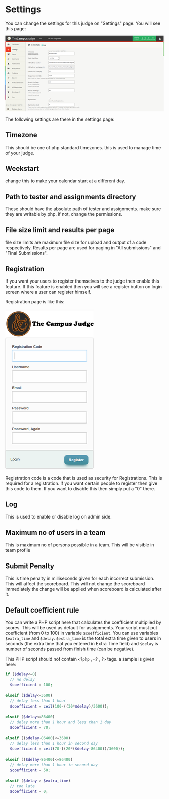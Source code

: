 # Settings

You can change the settings for this judge on "Settings" page. You will see this page:

![Settings page](img/settings.png)

The following settings are there in the settings page:

Timezone
--------------

This should be one of php standard timezones. this is used to manage time of your judge.

Weekstart
-------------
change this to make your calendar start at a different day.

Path to tester and assignments directory
----------------
These should have the absolute path of tester and assignments. make sure they are writable by php. if not, change the permissions.

File size limit and results per page
---------------------------
file size limits are maximum file size for upload and output of a code respectively. Results per page are used for paging in "All submissions" and "Final Submissions".

Registration
--------------------------
If you want your users to register themselves to the judge then enable this feature. If this feature is enabled then you will see a register button on login screen where a user can register himself.

Registration page is like this:

![Registration Page](img/register.png)

Registration code is a code that is used as security for Registrations. This is required for a registration. if you want certain people to register then give this code to them. If you want to disable this then simply put a "0" there.

Log
------------------------
This is used to enable or disable log on admin side.

Maximum no of users in a team
--------------------
This is maximum no of persons possible in a team. This will be visible in team profile

Submit Penalty
-----------------
This is time penalty in milliseconds given for each incorrect submission. This will affect the scoreboard. This will not change the scoreboard immediately the change will be applied when scoreboard is calculated after it.

Default coefficient rule
----------------
You can write a PHP script here that calculates the coefficient multiplied by scores. This will be used as default for assignments.
Your script must put coefficient (from 0 to 100) in variable `$coefficient`. You can use variables `$extra_time` and `$delay`. `$extra_time` is the total extra time given to users in seconds (the extra time that you entered in Extra Time field) and `$delay` is number of seconds passed from finish time (can be negative).

This PHP script should not contain `<?php` , `<?` , `?>` tags.
a sample is given here:

```php
if ($delay<=0)
  // no delay
  $coefficient = 100;

elseif ($delay<=3600)
  // delay less than 1 hour
  $coefficient = ceil(100-((30*$delay)/3600));

elseif ($delay<=86400)
  // delay more than 1 hour and less than 1 day
  $coefficient = 70;

elseif (($delay-86400)<=3600)
  // delay less than 1 hour in second day
  $coefficient = ceil(70-((20*($delay-86400))/3600));

elseif (($delay-86400)<=86400)
  // delay more than 1 hour in second day
  $coefficient = 50;

elseif ($delay > $extra_time)
  // too late
  $coefficient = 0;
```




